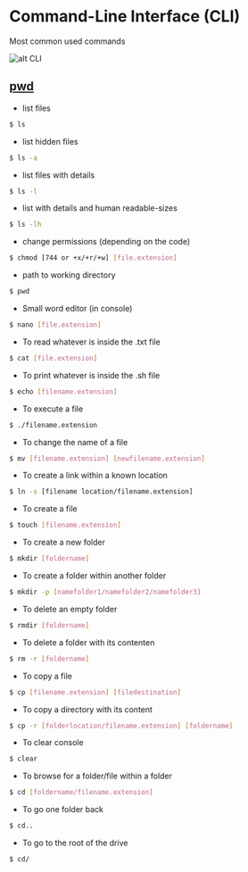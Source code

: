 # Command-Line Interface (CLI)

Most common used commands

![alt CLI](https://media.giphy.com/media/26BoEH5DpMz6bw05q/giphy.gif)

## [pwd](https://es.wikipedia.org/wiki/Pwd)

- list files

```sh
$ ls
```

- list hidden files

```sh
$ ls -a
```

- list files with details

```sh
$ ls -l
```

- list with details and human readable-sizes

```sh
$ ls -lh
```

- change permissions (depending on the code)

```sh
$ chmod [744 or +x/+r/+w] [file.extension]
```

- path to working directory

```sh
$ pwd
```

- Small word editor (in console)

```sh
$ nano [file.extension]
```

- To read whatever is inside the .txt file

```sh
$ cat [file.extension]
```

- To print whatever is inside the .sh file

```sh
$ echo [filename.extension]
```

- To execute a file

```sh
$ ./filename.extension
```

- To change the name of a file

```sh
$ mv [filename.extension] [newfilename.extension]
```

- To create a link within a known location

```sh
$ ln -s [filename location/filename.extension]
```

- To create a file

```sh
$ touch [filename.extension]
```

- To create a new folder

```sh
$ mkdir [foldername]
```

- To create a folder within another folder

```sh
$ mkdir -p [namefolder1/namefolder2/namefolder3]
```

- To delete an empty folder

```sh
$ rmdir [foldername]
```

- To delete a folder with its contenten

```sh
$ rm -r [foldername]
```

- To copy a file

```sh
$ cp [filename.extension] [filedestination]
```

- To copy a directory with its content

```sh
$ cp -r [folderlocation/filename.extension] [foldername]
```

- To clear console

```sh
$ clear
```

- To browse for a folder/file within a folder

```sh
$ cd [foldername/filename.extension]
```

- To go one folder back

```sh
$ cd..
```

- To go to the root of the drive

```sh
$ cd/
```

